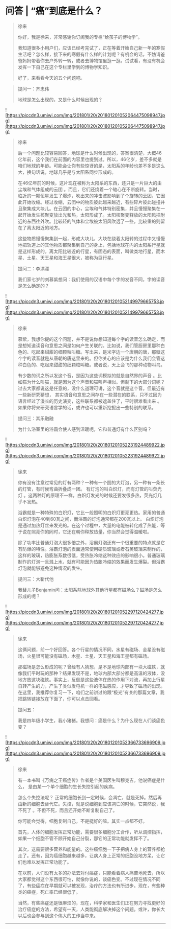 # 问答 | “癌”到底是什么？

> 徐来
> 
> 你好，我是徐来，非常感谢你订阅我的专栏“给孩子的博物学”。
> 
> 我知道很多小用户们，应该已经考完试了，正在等着开始自己新一年的寒假生活吧？怎么样，接下来的寒假有什么样的计划呢？有机会的话，不妨请爸爸妈妈带着你去户外转一转，或者去博物馆里逛一逛。试试看，有没有机会发挥一下自己在这个专栏里学到的博物学知识。
> 
> 好了，来看看今天的五个问题吧。      

> 提问一：齐忠伟
> 
> 地球是怎么出现的，又是什么时候出现的？

![https://piccdn3.umiwi.com/img/201801/20/201801201052064475098947.jpg](https://piccdn3.umiwi.com/img/201801/20/201801201052064475098947.jpg)

> 徐来
> 
> 后一个问题比较容易回答，地球是什么时候出现的，答案很清楚，大概46亿年前，这个我们在前面的内容里也提到过。所以，46亿岁，差不多就是咱们地球的年龄。可能会让你有些惊讶的是，太阳系的年龄也差不多是这么大，换句话说，地球几乎是与太阳系同步形成的。
> 
> 在46亿年前的时候，这片现在被称为太阳系的东西，还只是一片巨大的由尘埃和气体组成的云团 。而且，它们还绕着一个轴心在不断旋转。当时，临近的一颗恒星发生了爆炸，吹出来的冲击波影响到了个旋转的云团，它因此开始收缩。经过收缩，云团中的物质彼此越来越近，有些碎片彼此碰撞并且聚集成大块儿。在云团的中心，尘埃和气体特别密集，并且慢慢聚集在一起开始发生核聚变放出光和热，太阳形成了。太阳核聚变释放的太阳风把附近的东西往外吹。比较轻的气体和尘埃被太阳风吹远了一些，比较重的则留在了离太阳近的地方。
> 
> 这些物质慢慢聚集到一起，形成大块儿，大块在绕着太阳转的过程中又慢慢地把轨道上的其他物质都聚集到自己的身上，包括地球在内的太阳系行星就是这样形成的。离太阳比较近的行星，有固态的表面，叫做类地行星，而木星、土星、天王星和海王星很大，被称为巨行星。

> 提问二：李漂漂
> 
> 我们家七岁的刘慕紫想问：我们使用的汉语中每个字的发音不同，字的读音是怎么确定的？

![https://piccdn3.umiwi.com/img/201801/20/201801201052149979665753.jpg](https://piccdn3.umiwi.com/img/201801/20/201801201052149979665753.jpg)

> 徐来
> 
> 慕紫，我想你提的这个问题，并不是说你想知道每个字的读音怎么确定，而是想知道读音和意思之间是如何产生关联的。比如说，我们管厨房里那种白色的、吃起来甜甜的细颗粒叫糖。写出来，是米字边一个唐朝的唐，那糖这个字的读音就是从唐朝的唐这里来的。但你关心的应该是为什么我们会管这种白色的、吃起来甜甜的细颗粒叫糖。或者说，天上会飞的那种动物叫鸟。
> 
> 有少数的词之所以发这个音，是因为这些词模拟的就是自然界的声音 。比如猫为什么叫猫，就是因为这个声音和猫叫声相似。但剩下的大部分词呢？过去大家都说这是任意的，没什么道理可讲，这个音就是这个音。但最近有一些新研究猜想， 其实语音和意思之间存在一些潜在的联系，只不过因为语言经过了漫长的历史演变，这些联系都被遮盖住了，平时很难看出来 。如果你将来研究语言学的话，或许也可以重新挖掘出一些特别的联系。

> 提问三：其乐融融
> 
> 为什么浴室里的浴霸会使人感到温暖呢，它和普通灯有什么区别吗？

![https://piccdn3.umiwi.com/img/201801/20/201801201052231924489922.jpg](https://piccdn3.umiwi.com/img/201801/20/201801201052231924489922.jpg)

> 徐来
> 
> 你有没有注意过常见的灯有两种？一种有一个圆的大灯泡，另一种有一条长的灯管，有时候弯曲折叠成一团。 有灯泡的叫白炽灯，而有灯管的叫荧光灯 。这两种灯的原理不一样，白炽灯发光的时候还要发很多热，荧光灯几乎不发热。
> 
> 浴霸就是一种特殊的白炽灯，它比一般照明的白炽灯更亮更热。家用的普通白炽灯泡在40到60瓦之间，而浴霸的灯泡通常都在200瓦以上。 白炽灯泡是通过加热灯丝来发光的。在这个过程中，大量的电能被转化成了热能，等于说在照亮你的同时，它还在朝你释放热量，你当然会觉得温暖啦。
> 
> 除了功率比普通灯泡大很多倍之外，浴霸灯泡还有一个很重要的特点就是它有防爆的特性。浴霸灯泡的表面通常使用硬质玻璃或者石英玻璃来制作的，这样的玻璃，热膨胀系数很低，受热胀冷缩这种效应的影响很小。普通玻璃制作的灯泡一旦溅上水，就有可能因为热胀冷缩的效果而发生爆裂。但浴霸灯泡就能够避免这种情况的发生。

> 提问三：大靳代他
> 
> 我替儿子Benjamin问：太阳系除地球外其他行星都有磁场么？磁场是怎么形成的呢？

![https://piccdn3.umiwi.com/img/201801/20/201801201052297120424277.jpg](https://piccdn3.umiwi.com/img/201801/20/201801201052297120424277.jpg)

> 徐来
> 
> 这俩问题，前一个好回答。各个行星的情况不同，水星有磁场、金星没有磁场，火星很可能没有磁场，木星、土星、天王星和海王星都有磁场。
> 
> 那磁场是怎么形成的呢？曾经有人猜想，是不是地球内部有一块大磁铁，就像我们平时玩的那种？结果发现不是，地球内部大部分都是高温的液体，没地方放这块磁铁。事实上，反倒是这些液体在热的作用下对流，再加上行星自转产生的力，产生了类似发电机一样的电磁感应，才导致了磁场的出现。在这里，我推荐你复习一下，咱们之前讲过的跟“极光”有关的那篇文章，我把跳转链接放在下面了，你可以点击回看。

> 提问五：
> 
> 我是四年级小学生，我小猪猪。我想问：癌是什么？为什么现在人们谈癌色变？

![https://piccdn3.umiwi.com/img/201801/20/201801201052366733696909.jpg](https://piccdn3.umiwi.com/img/201801/20/201801201052366733696909.jpg)

> 徐来
> 
> 有一本书叫《万病之王癌症传》作者是个美国医生叫穆克吉。他说癌症是什么， 是由某一个单个细胞的生长失控引起的疾病。
> 
> 怎么个失控法呢？ 正常的细胞长到一定时候，会凋亡，就是死掉。然后再由新的细胞去替代它。失控，就是说细胞到应该凋亡的时候，它突然说，我不死了 。不但不死，而且还开始不断复制自己了。
> 
> 你可能会觉得，细胞复制自己，不是挺好的嘛。其实一点都不好。
> 
> 首先，人体的细胞发挥正常功能，需要很多细胞分工合作，听从调控指挥，如果一个细胞不管不顾开始自己分裂，那它的正常功能就发挥不了。
> 
> 其次，这需要很多营养和能量的。这些癌细胞一下子把病人身上的营养都抢走了。还有，因为癌细胞越来越多，让病人身上正常的细胞没地方呆，让它们也难以发挥正常功能了。
> 
> 在以前，人们没有太多的办法去对付癌症，只能看着病人痛苦地死去，所以大家都觉得这个东西很可怕，就像你说的，谈癌色变。不过现在情况不同了，有些癌症在早期就可以被发现，治疗的方法也有所进步。现在，有些种类的癌症，死亡率已经很低了。
> 
> 当然，有些癌症还是很麻烦的，现在，科学家和医生们正在努力寻找更好的治疗癌症的方法，希望有一天，人类能彻底解决掉这个问题。或许，你长大以后也会参与到这个伟大的工作当中来。

---

